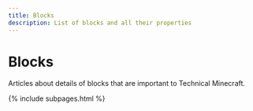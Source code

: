 ```yaml
---
title: Blocks
description: List of blocks and all their properties
---
```


# Blocks
Articles about details of blocks that are important to Technical Minecraft.

{% include subpages.html %}


